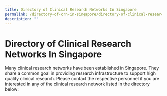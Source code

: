 ```yaml
---
title: Directory of Clinical Research Networks In Singapore
permalink: /directory-of-crn-in-singapore/directory-of-clinical-research-networks-in-singapore/
description: ""
---
```

**Directory of Clinical Research Networks In Singapore**
========================================================

Many clinical research networks have been established in Singapore. They share a common goal in providing research infrastructure to support high quality clinical research. Please contact the respective personnel if you are interested in any of the clinical research network listed in the directory below: